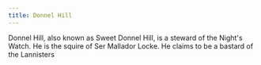 ```yaml
---
title: Donnel Hill
---
```


Donnel Hill, also known as Sweet Donnel Hill, is a steward of the Night's Watch. He is the squire of Ser Mallador Locke. He claims to be a bastard of the Lannisters


